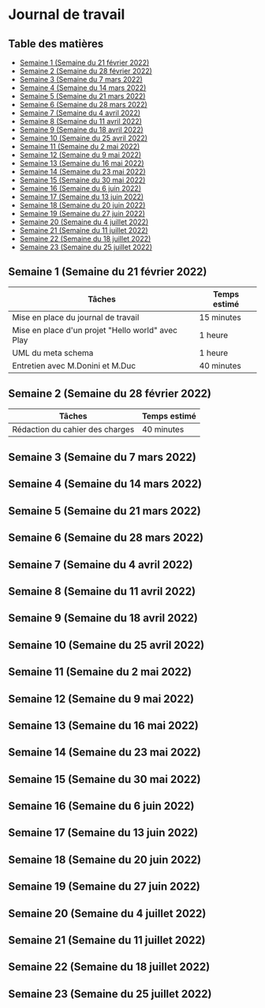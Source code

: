 # Journal de travail <!-- omit in toc -->

## Table des matières <!-- omit in toc -->

- [Semaine 1 (Semaine du 21 février 2022)](#semaine-1-semaine-du-21-février-2022)
- [Semaine 2 (Semaine du 28 février 2022)](#semaine-2-semaine-du-28-février-2022)
- [Semaine 3 (Semaine du 7 mars 2022)](#semaine-3-semaine-du-7-mars-2022)
- [Semaine 4 (Semaine du 14 mars 2022)](#semaine-4-semaine-du-14-mars-2022)
- [Semaine 5 (Semaine du 21 mars 2022)](#semaine-5-semaine-du-21-mars-2022)
- [Semaine 6 (Semaine du 28 mars 2022)](#semaine-6-semaine-du-28-mars-2022)
- [Semaine 7 (Semaine du 4 avril 2022)](#semaine-7-semaine-du-4-avril-2022)
- [Semaine 8 (Semaine du 11 avril 2022)](#semaine-8-semaine-du-11-avril-2022)
- [Semaine 9 (Semaine du 18 avril 2022)](#semaine-9-semaine-du-18-avril-2022)
- [Semaine 10 (Semaine du 25 avril 2022)](#semaine-10-semaine-du-25-avril-2022)
- [Semaine 11 (Semaine du 2 mai 2022)](#semaine-11-semaine-du-2-mai-2022)
- [Semaine 12 (Semaine du 9 mai 2022)](#semaine-12-semaine-du-9-mai-2022)
- [Semaine 13 (Semaine du 16 mai 2022)](#semaine-13-semaine-du-16-mai-2022)
- [Semaine 14 (Semaine du 23 mai 2022)](#semaine-14-semaine-du-23-mai-2022)
- [Semaine 15 (Semaine du 30 mai 2022)](#semaine-15-semaine-du-30-mai-2022)
- [Semaine 16 (Semaine du 6 juin 2022)](#semaine-16-semaine-du-6-juin-2022)
- [Semaine 17 (Semaine du 13 juin 2022)](#semaine-17-semaine-du-13-juin-2022)
- [Semaine 18 (Semaine du 20 juin 2022)](#semaine-18-semaine-du-20-juin-2022)
- [Semaine 19 (Semaine du 27 juin 2022)](#semaine-19-semaine-du-27-juin-2022)
- [Semaine 20 (Semaine du 4 juillet 2022)](#semaine-20-semaine-du-4-juillet-2022)
- [Semaine 21 (Semaine du 11 juillet 2022)](#semaine-21-semaine-du-11-juillet-2022)
- [Semaine 22 (Semaine du 18 juillet 2022)](#semaine-22-semaine-du-18-juillet-2022)
- [Semaine 23 (Semaine du 25 juillet 2022)](#semaine-23-semaine-du-25-juillet-2022)

## Semaine 1 (Semaine du 21 février 2022)

| Tâches | Temps estimé |
| ----- | ----- |
| Mise en place du journal de travail   | 15 minutes   |
| Mise en place d'un projet "Hello world" avec Play | 1 heure |
| UML du meta schema | 1 heure |
| Entretien avec M.Donini et M.Duc | 40 minutes |
 

## Semaine 2 (Semaine du 28 février 2022)

| Tâches | Temps estimé |
| ----- | ----- |
| Rédaction du cahier des charges | 40 minutes |

## Semaine 3 (Semaine du 7 mars 2022)

## Semaine 4 (Semaine du 14 mars 2022)
    
## Semaine 5 (Semaine du 21 mars 2022)

## Semaine 6 (Semaine du 28 mars 2022)

## Semaine 7 (Semaine du 4 avril 2022)

## Semaine 8 (Semaine du 11 avril 2022)

## Semaine 9 (Semaine du 18 avril 2022)

## Semaine 10 (Semaine du 25 avril 2022)

## Semaine 11 (Semaine du 2 mai 2022)

## Semaine 12 (Semaine du 9 mai 2022)

## Semaine 13 (Semaine du 16 mai 2022)

## Semaine 14 (Semaine du 23 mai 2022)

## Semaine 15 (Semaine du 30 mai 2022)

## Semaine 16 (Semaine du 6 juin 2022)

## Semaine 17 (Semaine du 13 juin 2022)

## Semaine 18 (Semaine du 20 juin 2022)

## Semaine 19 (Semaine du 27 juin 2022)

## Semaine 20 (Semaine du 4 juillet 2022)

## Semaine 21 (Semaine du 11 juillet 2022)

## Semaine 22 (Semaine du 18 juillet 2022)

## Semaine 23 (Semaine du 25 juillet 2022)

